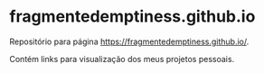 # fragmentedemptiness.github.io

Repositório para página https://fragmentedemptiness.github.io/.

Contém links para visualização dos meus projetos pessoais.
